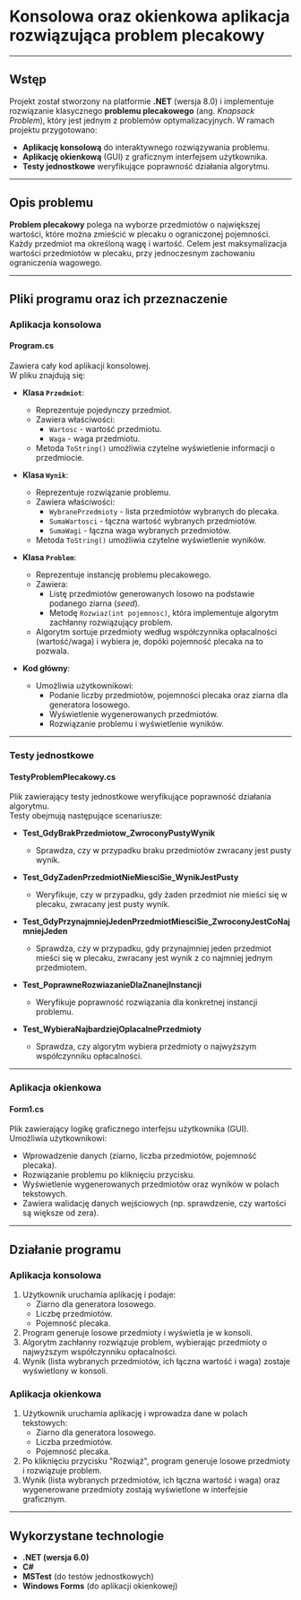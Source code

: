 # Konsolowa oraz okienkowa aplikacja rozwiązująca problem plecakowy  

---

## Wstęp  

Projekt został stworzony na platformie **.NET** (wersja 8.0) i implementuje rozwiązanie klasycznego **problemu plecakowego** (ang. *Knapsack Problem*), który jest jednym z problemów optymalizacyjnych. W ramach projektu przygotowano:  
- **Aplikację konsolową** do interaktywnego rozwiązywania problemu.  
- **Aplikację okienkową** (GUI) z graficznym interfejsem użytkownika.  
- **Testy jednostkowe** weryfikujące poprawność działania algorytmu.  

---

## Opis problemu  

**Problem plecakowy** polega na wyborze przedmiotów o największej wartości, które można zmieścić w plecaku o ograniczonej pojemności. Każdy przedmiot ma określoną wagę i wartość. Celem jest maksymalizacja wartości przedmiotów w plecaku, przy jednoczesnym zachowaniu ograniczenia wagowego.  

---

## Pliki programu oraz ich przeznaczenie  

### Aplikacja konsolowa  

#### **Program.cs**  
Zawiera cały kod aplikacji konsolowej.  
W pliku znajdują się:  

- **Klasa `Przedmiot`**:  
  - Reprezentuje pojedynczy przedmiot.  
  - Zawiera właściwości:  
    - `Wartosc` - wartość przedmiotu.  
    - `Waga` - waga przedmiotu.  
  - Metoda `ToString()` umożliwia czytelne wyświetlenie informacji o przedmiocie.  

- **Klasa `Wynik`**:  
  - Reprezentuje rozwiązanie problemu.  
  - Zawiera właściwości:  
    - `WybranePrzedmioty` - lista przedmiotów wybranych do plecaka.  
    - `SumaWartosci` - łączna wartość wybranych przedmiotów.  
    - `SumaWagi` - łączna waga wybranych przedmiotów.  
  - Metoda `ToString()` umożliwia czytelne wyświetlenie wyników.  

- **Klasa `Problem`**:  
  - Reprezentuje instancję problemu plecakowego.  
  - Zawiera:  
    - Listę przedmiotów generowanych losowo na podstawie podanego ziarna (*seed*).  
    - Metodę `Rozwiaz(int pojemnosc)`, która implementuje algorytm zachłanny rozwiązujący problem.  
  - Algorytm sortuje przedmioty według współczynnika opłacalności (wartość/waga) i wybiera je, dopóki pojemność plecaka na to pozwala.  

- **Kod główny**:  
  - Umożliwia użytkownikowi:  
    - Podanie liczby przedmiotów, pojemności plecaka oraz ziarna dla generatora losowego.  
    - Wyświetlenie wygenerowanych przedmiotów.  
    - Rozwiązanie problemu i wyświetlenie wyników.  

---

### Testy jednostkowe  

#### **TestyProblemPlecakowy.cs**  
Plik zawierający testy jednostkowe weryfikujące poprawność działania algorytmu.  
Testy obejmują następujące scenariusze:  

- **Test_GdyBrakPrzedmiotow_ZwroconyPustyWynik**  
  - Sprawdza, czy w przypadku braku przedmiotów zwracany jest pusty wynik.  

- **Test_GdyZadenPrzedmiotNieMiesciSie_WynikJestPusty**  
  - Weryfikuje, czy w przypadku, gdy żaden przedmiot nie mieści się w plecaku, zwracany jest pusty wynik.  

- **Test_GdyPrzynajmniejJedenPrzedmiotMiesciSie_ZwroconyJestCoNajmniejJeden**  
  - Sprawdza, czy w przypadku, gdy przynajmniej jeden przedmiot mieści się w plecaku, zwracany jest wynik z co najmniej jednym przedmiotem.  

- **Test_PoprawneRozwiazanieDlaZnanejInstancji**  
  - Weryfikuje poprawność rozwiązania dla konkretnej instancji problemu.  

- **Test_WybieraNajbardziejOplacalnePrzedmioty**  
  - Sprawdza, czy algorytm wybiera przedmioty o najwyższym współczynniku opłacalności.  

---

### Aplikacja okienkowa  

#### **Form1.cs**  
Plik zawierający logikę graficznego interfejsu użytkownika (GUI).  
Umożliwia użytkownikowi:  
- Wprowadzenie danych (ziarno, liczba przedmiotów, pojemność plecaka).  
- Rozwiązanie problemu po kliknięciu przycisku.  
- Wyświetlenie wygenerowanych przedmiotów oraz wyników w polach tekstowych.  
- Zawiera walidację danych wejściowych (np. sprawdzenie, czy wartości są większe od zera).  

---

## Działanie programu  

### Aplikacja konsolowa  

1. Użytkownik uruchamia aplikację i podaje:  
   - Ziarno dla generatora losowego.  
   - Liczbę przedmiotów.  
   - Pojemność plecaka.  
2. Program generuje losowe przedmioty i wyświetla je w konsoli.  
3. Algorytm zachłanny rozwiązuje problem, wybierając przedmioty o najwyższym współczynniku opłacalności.  
4. Wynik (lista wybranych przedmiotów, ich łączna wartość i waga) zostaje wyświetlony w konsoli.  

### Aplikacja okienkowa  

1. Użytkownik uruchamia aplikację i wprowadza dane w polach tekstowych:  
   - Ziarno dla generatora losowego.  
   - Liczba przedmiotów.  
   - Pojemność plecaka.  
2. Po kliknięciu przycisku "Rozwiąż", program generuje losowe przedmioty i rozwiązuje problem.  
3. Wynik (lista wybranych przedmiotów, ich łączna wartość i waga) oraz wygenerowane przedmioty zostają wyświetlone w interfejsie graficznym.  

---

## Wykorzystane technologie  

- **.NET (wersja 6.0)**  
- **C#**  
- **MSTest** (do testów jednostkowych)  
- **Windows Forms** (do aplikacji okienkowej)  
